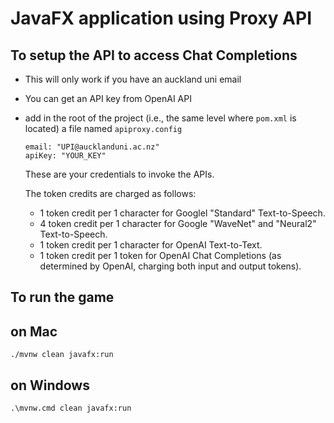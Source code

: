 # JavaFX application using Proxy API

## To setup the API to access Chat Completions
- This will only work if you have an auckland uni email
- You can get an API key from OpenAI API

- add in the root of the project (i.e., the same level where `pom.xml` is located) a file named `apiproxy.config`

  ```
  email: "UPI@aucklanduni.ac.nz"
  apiKey: "YOUR_KEY"
  ```
  These are your credentials to invoke the APIs. 

  The token credits are charged as follows:
  - 1 token credit per 1 character for Googlel "Standard" Text-to-Speech. 
  - 4 token credit per 1 character for Google "WaveNet" and "Neural2" Text-to-Speech.
  - 1 token credit per 1 character for OpenAI Text-to-Text.
  - 1 token credit per 1 token for OpenAI Chat Completions (as determined by OpenAI, charging both input and output tokens).

## To run the game

## on Mac
`./mvnw clean javafx:run`
## on Windows
`.\mvnw.cmd clean javafx:run`
